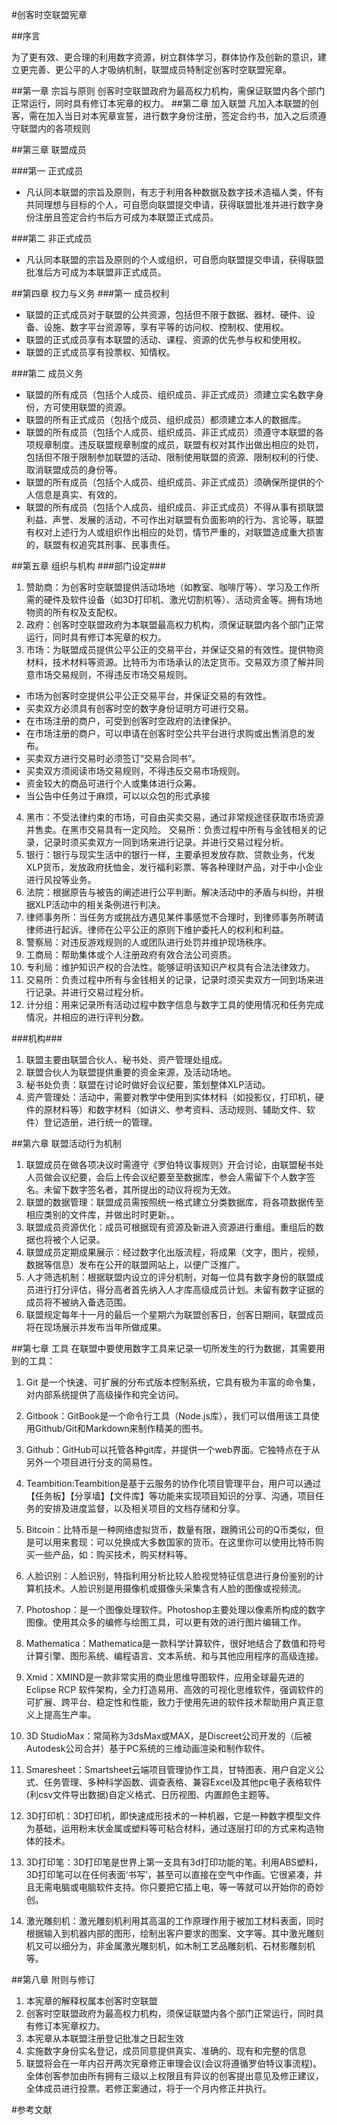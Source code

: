 #创客时空联盟宪章

##序言

为了更有效、更合理的利用数字资源，树立群体学习，群体协作及创新的意识，建立更完善、更公平的人才吸纳机制，联盟成员特制定创客时空联盟宪章。

##第一章 宗旨与原则
创客时空联盟政府为最高权力机构，需保证联盟内各个部门正常运行，同时具有修订本宪章的权力。
##第二章 加入联盟
凡加入本联盟的创客，需在加入当日对本宪章宣誓，进行数字身份注册，签定合约书，加入之后须遵守联盟内的各项规则

##第三章 联盟成员

###第一 正式成员
  - 凡认同本联盟的宗旨及原则，有志于利用各种数据及数字技术造福人类，怀有共同理想与目标的个人，可自愿向联盟提交申请，获得联盟批准并进行数字身份注册且签定合约书后方可成为本联盟正式成员。

###第二 非正式成员
- 凡认同本联盟的宗旨及原则的个人或组织，可自愿向联盟提交申请，获得联盟批准后方可成为本联盟非正式成员。

##第四章 权力与义务
###第一 成员权利
   - 联盟的正式成员对于联盟的公共资源，包括但不限于数据、器材、硬件、设备、设施、数字平台资源等，享有平等的访问权、控制权、使用权。
   - 联盟的正式成员享有本联盟的活动、课程、资源的优先参与权和使用权。
   - 联盟的正式成员享有投票权、知情权。

###第二 成员义务
   - 联盟的所有成员（包括个人成员、组织成员、非正式成员）须建立实名数字身份，方可使用联盟的资源。
   - 联盟的所有正式成员（包括个成员、组织成员）都须建立本人的数据库。
   - 联盟的所有成员（包括个人成员、组织成员、非正式成员）须遵守本联盟的各项规章制度。违反联盟规章制度的成员，联盟有权对其作出做出相应的处罚，包括但不限于限制参加联盟的活动、限制使用联盟的资源、限制权利的行使、取消联盟成员的身份等。
   - 联盟的所有成员（包括个人成员、组织成员、非正式成员）须确保所提供的个人信息是真实、有效的。
   - 联盟的所有成员（包括个人成员、组织成员、非正式成员）不得从事有损联盟利益、声誉、发展的活动，不可作出对联盟有负面影响的行为、言论等，联盟有权对上述行为人或组织作出相应的处罚，情节严重的，对联盟造成重大损害的，联盟有权追究其刑事、民事责任。

##第五章 组织与机构
###部门设定###
1. 赞助商：为创客时空联盟提供活动场地（如教室、咖啡厅等）、学习及工作所需的硬件及软件设备（如3D打印机、激光切割机等）、活动资金等。拥有场地物资的所有权及支配权。
2. 政府：创客时空联盟政府为本联盟最高权力机构，须保证联盟内各个部门正常运行，同时具有修订本宪章的权力。
3. 市场：为联盟成员提供公平公正的交易平台，并保证交易的有效性。提供物资材料，技术材料等资源。比特币为市场承认的法定货币。交易双方须了解并同意市场交易规则，不得违反市场交易规则。
 - 市场为创客时空提供公平公正交易平台，并保证交易的有效性。
 - 买卖双方必须具有创客时空的数字身份证明方可进行交易。
 - 在市场注册的商户，可受到创客时空政府的法律保护。
 - 在市场注册的商户，可以申请在创客时空公共平台进行求购或出售消息的发布。
 - 买卖双方进行交易时必须签订“交易合同书”。
 - 买卖双方须阅读市场交易规则，不得违反交易市场规则。
 - 资金较大的商品可进行个人或集体进行众筹。
 - 当公告中任务过于麻烦，可以以众包的形式承接
4. 黑市：不受法律约束的市场，可自由买卖交易，通过非常规途径获取市场资源并售卖。在黑市交易具有一定风险。
交易所：负责过程中所有与金钱相关的记录，记录时须买卖双方一同到场来进行记录。并进行交易过程分析。
5. 银行：银行与现实生活中的银行一样，主要承担发放存款、贷款业务，代发XLP货币，发放政府抚恤金，发行福利彩票、等各种理财产品，对于中小企业进行风投等业务。
6. 法院：根据原告与被告的阐述进行公平判断。解决活动中的矛盾与纠纷，并根据XLP活动中的相关条例进行判决。
7. 律师事务所：当任务方或挑战方遇见某件事感觉不合理时，到律师事务所聘请律师进行起诉。律师在公平公正的原则下维护委托人的权利和利益。
8. 警察局：对违反游戏规则的人或团队进行处罚并维护现场秩序。
9. 工商局：帮助集体或个人注册政府有效合法公司资质。
10. 专利局：维护知识产权的合法性。能够证明该知识产权具有合法法律效力。
11. 交易所：负责过程中所有与金钱相关的记录，记录时须买卖双方一同到场来进行记录。并进行交易过程分析。
12. 计分组：用来记录所有活动过程中数字信息与数字工具的使用情况和任务完成情况，并相应的进行评判分数。

###机构###
1. 联盟主要由联盟合伙人、秘书处、资产管理处组成。
2. 联盟合伙人为联盟提供重要的资金来源，及活动场地。
3. 秘书处负责：联盟在讨论时做好会议纪要，策划整体XLP活动。
4. 资产管理处：活动中，需要对教学中使用到实体材料（如投影仪，打印机，硬件的原材料等）和数字材料（如讲义、参考资料、活动规则、辅助文件、软件）登记造册，进行统一的管理。

##第六章 联盟活动行为机制
1. 联盟成员在做各项决议时需遵守《罗伯特议事规则》开会讨论，由联盟秘书处人员做会议纪要，会后上传会议纪要至至数据库，参会人需留下个人数字签名。未留下数字签名者，其所提出的动议将视为无效。
2. 联盟的数据管理：联盟成员需按照统一格式建立分类数据库，将各项数据传至相应类别的文件库，并做出时时更新。。
3. 联盟成员资源优化：成员可根据现有资源及新进入资源进行重组。重组后的数据也将被个人记录。
4. 联盟成员定期成果展示：经过数字化出版流程，将成果（文字，图片，视频，数据等信息）发布在公开的联盟网站上，以便广泛推广。
5. 人才筛选机制：根据联盟内设立的评分机制，对每一位具有数字身份的联盟成员进行打分评估，得分高者首先纳入人才库高级成员计划。未留有数字证据的成员将不被纳入备选范围。
6. 联盟规定每年十一月的最后一个星期六为联盟创客日，创客日期间，联盟成员将在现场展示并发布当年所做成果。

##第七章 工具
在联盟中要使用数字工具来记录一切所发生的行为数据，其需要用到的工具：
 1.  Git 是一个快速、可扩展的分布式版本控制系统，它具有极为丰富的命令集，对内部系统提供了高级操作和完全访问。

 2. Gitbook：GitBook是一个命令行工具（Node.js库），我们可以借用该工具使用Github/Git和Markdown来制作精美的图书。

 3. Github：GitHub可以托管各种git库，并提供一个web界面。它独特点在于从另外一个项目进行分支的简易性。

 4. Teambition:Teambition是基于云服务的协作化项目管理平台，用户可以通过【任务板】【分享墙】【文件库】等功能来实现项目知识的分享、沟通，项目任务的安排及进度监督，以及相关项目的文档存储和分享。

 5. Bitcoin：比特币是一种网络虚拟货币，数量有限，跟腾讯公司的Q币类似，但是可以用来套现：可以兑换成大多数国家的货币。在这里你可以使用比特币购买一些产品，如：购买技术，购买材料等。

 6. 人脸识别：人脸识别，特指利用分析比较人脸视觉特征信息进行身份鉴别的计算机技术。人脸识别是用摄像机或摄像头采集含有人脸的图像或视频流。

 7. Photoshop：是一个图像处理软件。Photoshop主要处理以像素所构成的数字图像。使用其众多的编修与绘图工具，可以更有效的进行图片编辑工作。

 8. Mathematica：Mathematica是一款科学计算软件，很好地结合了数值和符号计算引擎、图形系统、编程语言、文本系统、和与其他应用程序的高级连接。

 9. Xmid：XMIND是一款非常实用的商业思维导图软件，应用全球最先进的Eclipse RCP 软件架构，全力打造易用、高效的可视化思维软件，强调软件的可扩展、跨平台、稳定性和性能，致力于使用先进的软件技术帮助用户真正意义上提高生产率。

 10. 3D StudioMax：常简称为3dsMax或MAX，是Discreet公司开发的（后被Autodesk公司合并）基于PC系统的三维动画渲染和制作软件。

 11. Smaresheet：Smartsheet云端项目管理协作工具，甘特图表、用户自定义公式、任务管理、多种科学函数、调查表格、兼容Excel及其他pc电子表格软件(利csv文件导出数据)自定义格式、日历视图、内置颜色主题等。

 12. 3D打印机：3D打印机，即快速成形技术的一种机器，它是一种数字模型文件为基础，运用粉末状金属或塑料等可粘合材料，通过逐层打印的方式来构造物体的技术。

 13. 3D打印笔：3D打印笔是世界上第一支具有3d打印功能的笔。利用ABS塑料，3D打印笔可以在任何表面‘书写’，甚至可以直接在空气中作画。它很紧凑，并且无需电脑或电脑软件支持。你只要把它插上电，等一等就可以开始你的奇妙创。

 14. 激光雕刻机：激光雕刻机利用其高温的工作原理作用于被加工材料表面，同时根据输入到机器内部的图形，绘制出客户要求的图案、文字等。其中激光雕刻机又可以细分为，非金属激光雕刻机，如木制工艺品雕刻机、石材影雕刻机等。

##第八章 附则与修订
1. 本宪章的解释权属本创客时空联盟
2. 创客时空联盟政府为最高权力机构，须保证联盟内各个部门正常运行，同时具有修订本宪章权力。
2. 本宪章从本联盟注册登记批准之日起生效
3. 实施数字身份实名登记，成员同意提供真实、准确的、现有和完整的信息
4. 联盟将会在一年内召开两次宪章修正审理会议(会议将遵循罗伯特议事流程)。全体创客参加由所有拥有三级以上权限且有异议的创客提出意见及修正建议，全体成员进行投票。若修正案通过，将于一个月内修正并执行。

#参考文献
